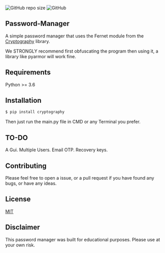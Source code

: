 ![GitHub repo size](https://img.shields.io/github/repo-size/MundaneHassan/Password-Manager) ![GitHub](https://img.shields.io/github/license/MundaneHassan/Password-Manager)
## Password-Manager
A simple password manager that uses the Fernet module from the [Cryptography](https://pypi.org/project/cryptography/) library.

We STRONGLY recommend first obfuscating the program then using it, a library like pyarmor will work fine.

## Requirements 
Python >= 3.6

## Installation

```bash
$ pip install cryptography
```
Then just run the main.py file in CMD or any Terminal you prefer.

## TO-DO
A Gui.
Multiple Users.
Email OTP.
Recovery keys.

## Contributing
Please feel free to open a issue, or a pull request if you have found any bugs, or have any ideas.

## License
[MIT](https://github.com/MundaneHassan/Password-Manager/blob/main/LICENSE)

## Disclaimer
This password manager was built for educational purposes. Please use at your own risk.




